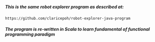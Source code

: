 ##### This is the same robot explorer program as described at: 
    https://github.com/claricepoh/robot-explorer-java-program

##### The program is re-written in Scala to learn fundamental of functional programming paradigm 
